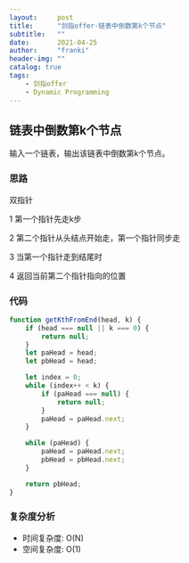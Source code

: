 ```yaml
---
layout:     post
title:      "剑指offer-链表中倒数第k个节点"
subtitle:   ""
date:       2021-04-25
author:     "franki"
header-img: ""
catalog: true
tags:
    - 剑指offer
    - Dynamic Programming
---
```


## 链表中倒数第k个节点

输入一个链表，输出该链表中倒数第k个节点。

### 思路

双指针

1 第一个指针先走k步

2 第二个指针从头结点开始走，第一个指针同步走

3 当第一个指针走到结尾时

4 返回当前第二个指针指向的位置

### 代码

```js
function getKthFromEnd(head, k) {
    if (head === null || k === 0) {
        return null;
    }
    let paHead = head;
    let pbHead = head;

    let index = 0;
    while (index++ < k) {
        if (paHead === null) {
            return null;
        }
        paHead = paHead.next;
    }

    while (paHead) {
        paHead = paHead.next;
        pbHead = pbHead.next;
    }

    return pbHead;
}
```

### 复杂度分析

- 时间复杂度: O(N)
- 空间复杂度: O(1)
